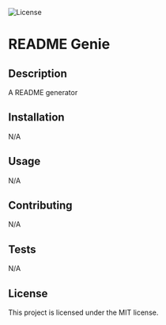 ![License](https://img.shields.io/badge/License-MIT-yellow.svg)

# README Genie

## Description
A README generator

## Installation
N/A

## Usage
N/A

## Contributing
N/A

## Tests
N/A

## License
This project is licensed under the MIT license.
